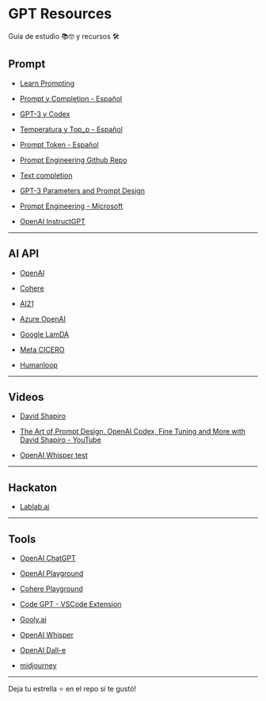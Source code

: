 # GPT Resources
Guía de estudio 📚🤓 y recursos 🛠


## Prompt

- [Learn Prompting](https://learnprompting.org/)

- [Prompt y Completion - Español](https://medium.com/@dan.avila7/prompt-y-completion-en-openai-8608dad0b153)

- [GPT-3 y Codex](https://medium.com/@dan.avila7/modelos-de-gpt-3-y-codex-11a64948d87)

- [Temperatura y Top_p - Español](https://medium.com/@dan.avila7/c%C3%B3mo-manejar-los-par%C3%A1metros-temperature-y-top-p-en-openai-b45892b250be)

- [Prompt Token - Español](https://medium.com/@dan.avila7/concepto-de-tokens-en-openai-f5d4196076f6)

- [Prompt Engineering Github Repo](https://github.com/dair-ai/Prompt-Engineering-Guide)

- [Text completion](https://beta.openai.com/docs/guides/completion/introduction)

- [GPT-3 Parameters and Prompt Design](https://medium.com/towards-data-science/gpt-3-parameters-and-prompt-design-1a595dc5b405)

- [Prompt Engineering - Microsoft](https://microsoft.github.io/prompt-engineering/)

- [OpenAI InstructGPT](https://openai.com/blog/instruction-following/)

<hr>

## AI API

- [OpenAI](https://openai.com/)

- [Cohere](https://cohere.ai/)

- [AI21](https://www.ai21.com/)

- [Azure OpenAI](https://learn.microsoft.com/en-us/azure/cognitive-services/openai/)

- [Google LamDA](https://blog.google/technology/ai/join-us-in-the-ai-test-kitchen/)

- [Meta CICERO](https://ai.facebook.com/blog/cicero-ai-negotiates-persuades-and-cooperates-with-people/)

- [Humanloop](https://humanloop.com/)

<hr>

## Videos

- [David Shapiro](https://youtu.be/ePdmv4ucmb8)

- [The Art of Prompt Design, OpenAI Codex, Fine Tuning and More with David Shapiro - YouTube](https://youtu.be/VSeGgDNONaY)

- [OpenAI Whisper test](https://youtu.be/OCBZtgQGt1I)

<hr>

## Hackaton

- [Lablab.ai](https://lablab.ai/)

<hr>

## Tools

- [OpenAI ChatGPT](https://chat.openai.com/)

- [OpenAI Playground](https://beta.openai.com/playground)

- [Cohere Playground](https://os.cohere.ai/playground)

- [Code GPT -  VSCode Extension](https://marketplace.visualstudio.com/items?itemName=DanielSanMedium.dscodegpt)

- [Gooly.ai](https://gooly.ai/)

- [OpenAI Whisper](https://github.com/openai/whisper)

- [OpenAI Dall-e](https://openai.com/dall-e-2/)

- [midjourney](https://midjourney.com/home/?callbackUrl=%2Fapp%2F)

<hr>
Deja tu estrella ⭐️ en el repo si te gustó!


